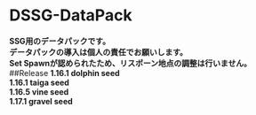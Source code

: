# DSSG-DataPack
**SSG用のデータパックです。  
データパックの導入は個人の責任でお願いします。  
Set Spawnが認められたため、リスポーン地点の調整は行いません。**  
##Release
**1.16.1 dolphin seed  
1.16.1 taiga seed  
1.16.5 vine seed  
1.17.1 gravel seed**
